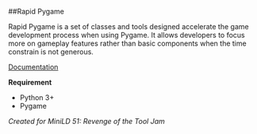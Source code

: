 ##Rapid Pygame

Rapid Pygame is a set of classes and tools designed accelerate the game development process when using Pygame. It allows
developers to focus more on gameplay features rather than basic components when the time constrain is not generous.

[Documentation](http://xrxr.github.io/RapidPygame/)

__Requirement__
- Python 3+
- Pygame

_Created for MiniLD 51: Revenge of the Tool Jam_